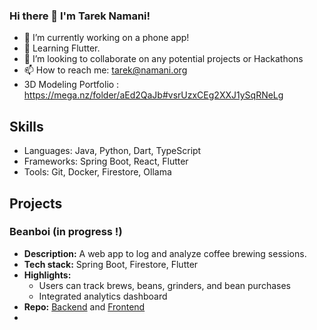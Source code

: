### Hi there 👋  I'm Tarek Namani!

- 🔭 I’m currently working on a phone app!
- 🌱 Learning Flutter.
- 👯 I’m looking to collaborate on any potential projects or Hackathons
- 📫 How to reach me: tarek@namani.org
- 3D Modeling Portfolio : https://mega.nz/folder/aEd2QaJb#vsrUzxCEg2XXJ1ySqRNeLg

## Skills
- Languages: Java, Python, Dart, TypeScript
- Frameworks: Spring Boot, React, Flutter
- Tools: Git, Docker, Firestore, Ollama


## Projects

### Beanboi (in progress !)
- **Description:** A web app to log and analyze coffee brewing sessions.
- **Tech stack:** Spring Boot, Firestore, Flutter
- **Highlights:** 
  - Users can track brews, beans, grinders, and bean purchases
  - Integrated analytics dashboard
- **Repo:** [Backend](https://github.com/Tatok-n/beanBoiBackend) and [Frontend](https://github.com/Tatok-n/beanBoi-frontend)
- 
